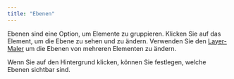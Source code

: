 ```yaml
---
title: "Ebenen"
---
```


Ebenen sind eine Option, um Elemente zu gruppieren. Klicken Sie auf das Element, um die Ebene zu sehen und zu ändern. Verwenden Sie den [Layer-Maler](painters/layers.md) um die Ebenen von mehreren Elementen zu ändern.

Wenn Sie auf den Hintergrund klicken, können Sie festlegen, welche Ebenen sichtbar sind.
